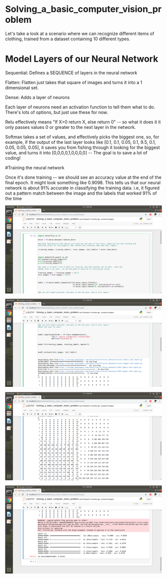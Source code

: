 # Solving_a_basic_computer_vision_problem

 Let's take a look at a scenario where we can recognize different items of clothing,
 trained from a dataset containing 10 different types.

# Model Layers of our Neural Network

Sequential:  Defines a SEQUENCE of layers in the neural network

Flatten: Flatten just takes that square of images and turns it into a 1 dimensional set.

Dense: Adds a layer of neurons

Each layer of neurons need an activation function to tell them what to do. There's lots of options, but just use these for now.

Relu effectively means "If X>0 return X, else return 0" -- so what it does it it only passes values 0 or greater to the next layer in the network.

Softmax takes a set of values, and effectively picks the biggest one, so, for example, if the output of the last layer looks
like [0.1, 0.1, 0.05, 0.1, 9.5, 0.1, 0.05, 0.05, 0.05], it saves you from fishing through it looking for the biggest value, 
and turns it into [0,0,0,0,1,0,0,0,0] -- The goal is to save a lot of coding!


#Training the neural network

Once it's done training -- we should see an accuracy value at the end of the final epoch. It might look something like
0.9098. This tells us that our neural network is about 91% accurate in classifying the training data. i.e, 
it figured out a pattern match between the image and the labels that worked 91% of the time


![](/imgs/image1.png)


![](/imgs/image2.png)


![](/imgs/image3.png)


![](/imgs/image4.png)


